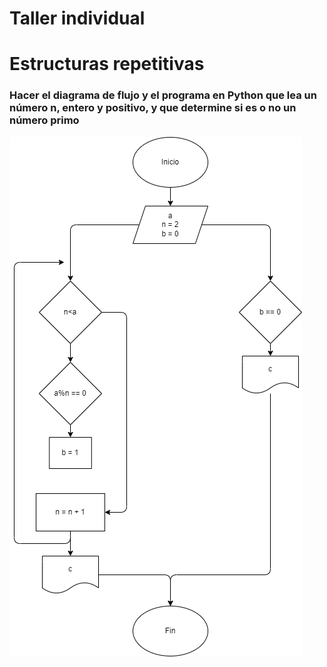 
# Taller individual
# Estructuras repetitivas

### Hacer el diagrama de flujo y el programa en Python que lea un número n, entero y positivo, y que determine si es o no un número primo
![Diagrama De Flujo](diagrama.png "Diagrama De Flujo")